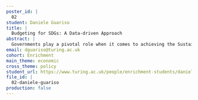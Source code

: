 ```yaml
---
poster_id: |
  02
student: Daniele Guariso
title: |
  Budgeting for SDGs: A Data-driven Approach
abstract: |
  Governments play a pivotal role when it comes to achieving the Sustainable Development Goals (SDGs) set by the United Nations. To succeed, they must effectively integrate these global goals into their budgeting process. This involves strategically allocating financial resources that are directly linked to the SDGs. This linkage between public spending and development goals is key for informing development plans, but is hardly observable inreal-world data due to the complexity introduced through SDG interdependencies and potential spillovers across development programmes.Despite the relevance of incorporating the SDGs into their budget process, governments lack of guidance in mapping public spending to these global challenges.This research aims to provide a flexible data-driven framework to analyse the relationship between the allocation of public investments and improvement in the development indicators.First, we use data on the trends of the indicators and public expenditure to obtain an effective predictive model of an improvement in the SDGs indicators. Then, we analyse the relative importance of the expenditure categories for building our model, to identify those that are the most relevant.Such a framework could complement contextual expertise and assist treasuries around the world in making the best use of their resources to achieve the SDGs.
email: dguariso@turing.ac.uk
cohort: Enrichment
main_theme: economic
cross_theme: policy
student_url: https://www.turing.ac.uk/people/enrichment-students/daniele-guariso
file_id: |
  02-daniele-guariso
production: false
---
```


